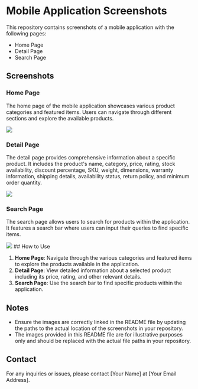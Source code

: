 # Mobile Application Screenshots

This repository contains screenshots of a mobile application with the following pages:
- Home Page
- Detail Page
- Search Page

## Screenshots

### Home Page
The home page of the mobile application showcases various product categories and featured items. Users can navigate through different sections and explore the available products.

<img src="https://github.com/KRISHA2108/C_F_2/assets/143988795/f8bb8c0a-1b3d-4bbb-93b4-a6e564f53731">


### Detail Page
The detail page provides comprehensive information about a specific product. It includes the product's name, category, price, rating, stock availability, discount percentage, SKU, weight, dimensions, warranty information, shipping details, availability status, return policy, and minimum order quantity.

<img src="https://github.com/KRISHA2108/C_F_2/assets/143988795/af135454-78cf-4c9d-8ee8-5dacc8ffb75b">

### Search Page
The search page allows users to search for products within the application. It features a search bar where users can input their queries to find specific items.

<img src="https://github.com/KRISHA2108/C_F_2/assets/143988795/1f589ad8-1279-459f-baa8-1688c6c3d78f">
## How to Use

1. **Home Page**: Navigate through the various categories and featured items to explore the products available in the application.
2. **Detail Page**: View detailed information about a selected product including its price, rating, and other relevant details.
3. **Search Page**: Use the search bar to find specific products within the application.

## Notes

- Ensure the images are correctly linked in the README file by updating the paths to the actual location of the screenshots in your repository.
- The images provided in this README file are for illustrative purposes only and should be replaced with the actual file paths in your repository.

## Contact

For any inquiries or issues, please contact [Your Name] at [Your Email Address].
